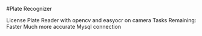 #Plate Recognizer

License Plate Reader with opencv and easyocr on camera
Tasks Remaining:
Faster
Much more accurate
Mysql connection
